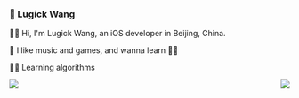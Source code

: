 ### 🍺 Lugick Wang


🙋‍♂️ Hi, I'm Lugick Wang, an iOS developer in Beijing, China.

🐶 I like music and games, and wanna learn 🏊‍♂️

👨‍💻 Learning algorithms

<img src="https://github-readme-stats.vercel.app/api?username=magic3584&show_icons=true&icon_color=0366d6&text_color=24292e&bg_color=ffffff&hide_title=true" />
<img align = "right" src="https://github-readme-stats.vercel.app/api/top-langs/?username=ripperhe&layout=compact&langs_count=5" />




